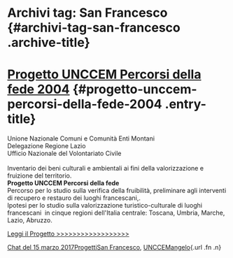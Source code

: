 Archivi tag: San Francesco {#archivi-tag-san-francesco .archive-title}
==========================

[Progetto UNCCEM Percorsi della fede 2004](indexa818.html?p=654) {#progetto-unccem-percorsi-della-fede-2004 .entry-title}
================================================================

Unione Nazionale Comuni e Comunità Enti Montani\
Delegazione Regione Lazio\
Ufficio Nazionale del Volontariato Civile\
 \
Inventario dei beni culturali e ambientali ai fini della valorizzazione e fruizione del territorio.\
**Progetto UNCCEM Percorsi della fede**\
Percorso per lo studio sulla verifica della fruibilità, preliminare agli interventi di recupero e restauro dei luoghi francescani,.\
Ipotesi per lo studio sulla valorizzazione turistico-culturale di luoghi francescani  in cinque regioni dell'Italia centrale: Toscana, Umbria, Marche, Lazio, Abruzzo.

[Leggi il Progetto \>\>\>\>\>\>\>\>\>\>\>\>\>\>\>\>\>\>](wp-content/uploads/2017/03/Progetto-UNCEM-Percorsi-della-fede-2004.pdf)

[Chat del 15 marzo 2017](indexa818.html?p=654 "Permalink a Progetto UNCCEM Percorsi della fede 2004")[Progetti](index0b40.html?cat=9)[San Francesco](index85b2.html?tag=san-francesco), [UNCCEM](index54ec.html?tag=unccem)[angelo](indexcd64.html?author=1 "Vedi tutti gli articoli di angelo"){.url .fn .n}
